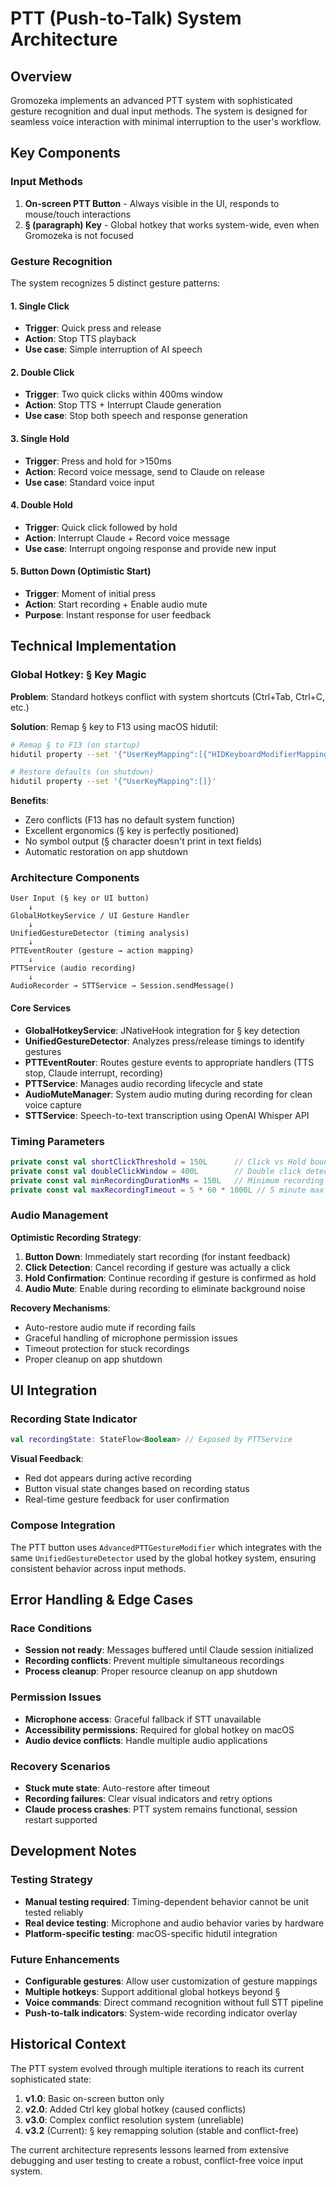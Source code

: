 # PTT (Push-to-Talk) System Architecture

## Overview

Gromozeka implements an advanced PTT system with sophisticated gesture recognition and dual input methods. The system is designed for seamless voice interaction with minimal interruption to the user's workflow.

## Key Components

### Input Methods

1. **On-screen PTT Button** - Always visible in the UI, responds to mouse/touch interactions
2. **§ (paragraph) Key** - Global hotkey that works system-wide, even when Gromozeka is not focused

### Gesture Recognition

The system recognizes 5 distinct gesture patterns:

#### 1. Single Click
- **Trigger**: Quick press and release
- **Action**: Stop TTS playback
- **Use case**: Simple interruption of AI speech

#### 2. Double Click  
- **Trigger**: Two quick clicks within 400ms window
- **Action**: Stop TTS + Interrupt Claude generation
- **Use case**: Stop both speech and response generation

#### 3. Single Hold
- **Trigger**: Press and hold for >150ms
- **Action**: Record voice message, send to Claude on release
- **Use case**: Standard voice input

#### 4. Double Hold
- **Trigger**: Quick click followed by hold
- **Action**: Interrupt Claude + Record voice message
- **Use case**: Interrupt ongoing response and provide new input

#### 5. Button Down (Optimistic Start)
- **Trigger**: Moment of initial press
- **Action**: Start recording + Enable audio mute
- **Purpose**: Instant response for user feedback

## Technical Implementation

### Global Hotkey: § Key Magic

**Problem**: Standard hotkeys conflict with system shortcuts (Ctrl+Tab, Ctrl+C, etc.)

**Solution**: Remap § key to F13 using macOS hidutil:
```bash
# Remap § to F13 (on startup)
hidutil property --set '{"UserKeyMapping":[{"HIDKeyboardModifierMappingSrc":0x700000064,"HIDKeyboardModifierMappingDst":0x700000068}]}'

# Restore defaults (on shutdown)  
hidutil property --set '{"UserKeyMapping":[]}'
```

**Benefits**:
- Zero conflicts (F13 has no default system function)
- Excellent ergonomics (§ key is perfectly positioned)
- No symbol output (§ character doesn't print in text fields)
- Automatic restoration on app shutdown

### Architecture Components

```
User Input (§ key or UI button)
    ↓
GlobalHotkeyService / UI Gesture Handler
    ↓  
UnifiedGestureDetector (timing analysis)
    ↓
PTTEventRouter (gesture → action mapping)
    ↓
PTTService (audio recording)
    ↓
AudioRecorder → STTService → Session.sendMessage()
```

#### Core Services

- **GlobalHotkeyService**: JNativeHook integration for § key detection
- **UnifiedGestureDetector**: Analyzes press/release timings to identify gestures
- **PTTEventRouter**: Routes gesture events to appropriate handlers (TTS stop, Claude interrupt, recording)
- **PTTService**: Manages audio recording lifecycle and state
- **AudioMuteManager**: System audio muting during recording for clean voice capture
- **STTService**: Speech-to-text transcription using OpenAI Whisper API

### Timing Parameters

```kotlin
private const val shortClickThreshold = 150L      // Click vs Hold boundary
private const val doubleClickWindow = 400L        // Double click detection window  
private const val minRecordingDurationMs = 150L   // Minimum recording length
private const val maxRecordingTimeout = 5 * 60 * 1000L // 5 minute max recording
```

### Audio Management

**Optimistic Recording Strategy**:
1. **Button Down**: Immediately start recording (for instant feedback)
2. **Click Detection**: Cancel recording if gesture was actually a click
3. **Hold Confirmation**: Continue recording if gesture is confirmed as hold
4. **Audio Mute**: Enable during recording to eliminate background noise

**Recovery Mechanisms**:
- Auto-restore audio mute if recording fails
- Graceful handling of microphone permission issues  
- Timeout protection for stuck recordings
- Proper cleanup on app shutdown

## UI Integration

### Recording State Indicator

```kotlin
val recordingState: StateFlow<Boolean> // Exposed by PTTService
```

**Visual Feedback**:
- Red dot appears during active recording
- Button visual state changes based on recording status
- Real-time gesture feedback for user confirmation

### Compose Integration

The PTT button uses `AdvancedPTTGestureModifier` which integrates with the same `UnifiedGestureDetector` used by the global hotkey system, ensuring consistent behavior across input methods.

## Error Handling & Edge Cases

### Race Conditions
- **Session not ready**: Messages buffered until Claude session initialized
- **Recording conflicts**: Prevent multiple simultaneous recordings
- **Process cleanup**: Proper resource cleanup on app shutdown

### Permission Issues  
- **Microphone access**: Graceful fallback if STT unavailable
- **Accessibility permissions**: Required for global hotkey on macOS
- **Audio device conflicts**: Handle multiple audio applications

### Recovery Scenarios
- **Stuck mute state**: Auto-restore after timeout
- **Recording failures**: Clear visual indicators and retry options
- **Claude process crashes**: PTT system remains functional, session restart supported

## Development Notes

### Testing Strategy
- **Manual testing required**: Timing-dependent behavior cannot be unit tested reliably
- **Real device testing**: Microphone and audio behavior varies by hardware
- **Platform-specific testing**: macOS-specific hidutil integration

### Future Enhancements
- **Configurable gestures**: Allow user customization of gesture mappings
- **Multiple hotkeys**: Support additional global hotkeys beyond §
- **Voice commands**: Direct command recognition without full STT pipeline
- **Push-to-talk indicators**: System-wide recording indicator overlay

## Historical Context

The PTT system evolved through multiple iterations to reach its current sophisticated state:

1. **v1.0**: Basic on-screen button only
2. **v2.0**: Added Ctrl key global hotkey (caused conflicts)
3. **v3.0**: Complex conflict resolution system (unreliable)
4. **v3.2** (Current): § key remapping solution (stable and conflict-free)

The current architecture represents lessons learned from extensive debugging and user testing to create a robust, conflict-free voice input system.